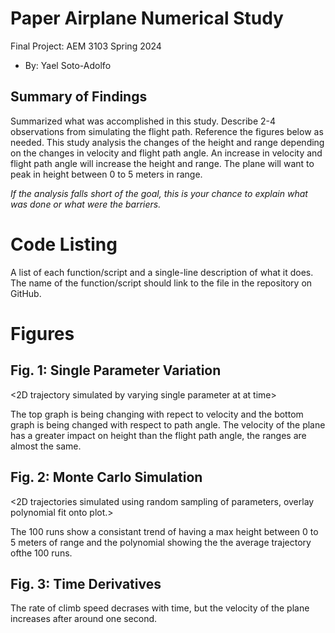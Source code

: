   # Paper Airplane Numerical Study
  Final Project: AEM 3103 Spring 2024

  - By: Yael Soto-Adolfo

  ## Summary of Findings
  

  Summarized what was accomplished in this study.  Describe 2-4 observations from simulating the flight path.
  Reference the figures below as needed.
  This study analysis the changes of the height and range depending on the changes in velocity and flight path angle.
  An increase in velocity and flight path angle will increase the height and range. The plane will want to peak in height      between 0 to 5 meters in range. 

  *If the analysis falls short of the goal, this is your chance to explain what was done or what were the barriers.*
 
  # Code Listing
  A list of each function/script and a single-line description of what it does. The name of the function/script should link to the file in the repository on GitHub.

  # Figures

  ## Fig. 1: Single Parameter Variation
  <2D trajectory simulated by varying single parameter at at time>
  <The above plot should also show the nominal trajectory>

  The top graph is being changing with repect to velocity and the bottom graph is being changed with respect to path angle.
  The velocity of the plane has a greater impact on height than the flight path angle, the ranges are almost the same.

  ## Fig. 2: Monte Carlo Simulation
  <2D trajectories simulated using random sampling of parameters, overlay polynomial fit onto plot.>

  The 100 runs show a consistant trend of having a max height between 0 to 5 meters of range and the polynomial showing the
  the average trajectory ofthe 100 runs.

 ## Fig. 3: Time Derivatives
 <Time-derivative of height and range for the fitted trajectory>

 The rate of climb speed decrases with time, but the velocity of the plane increases after around one second.
